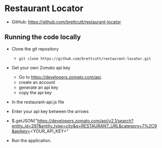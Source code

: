 # Restaurant Locator
- GitHub: https://github.com/brettcutt/restaurant-locator

## Running the code locally
- Clone the git repository
  - `git clone https://github.com/brettcutt/restaurant-locator.git`

- Get your own Zomato api key
  - Go to https://developers.zomato.com/api.
  - create an account
  - generate an api key
  - copy the api key

- In the restaurant-api.js file
 - Enter your api key between the arrows
 - $.getJSON("https://developers.zomato.com/api/v2.1/search?entity_id=297&entity_type=city&q=RESTAURANT_URL&category=7%2C9&apikey=<YOUR_API_KEY>"

- Run the application.

